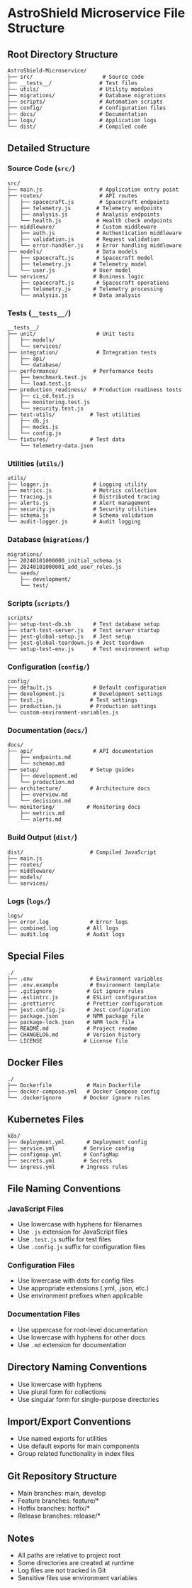# AstroShield Microservice File Structure

## Root Directory Structure
```
AstroShield-Microservice/
├── src/                      # Source code
├── __tests__/               # Test files
├── utils/                   # Utility modules
├── migrations/              # Database migrations
├── scripts/                 # Automation scripts
├── config/                  # Configuration files
├── docs/                    # Documentation
├── logs/                    # Application logs
└── dist/                    # Compiled code
```

## Detailed Structure

### Source Code (`src/`)
```
src/
├── main.js                  # Application entry point
├── routes/                  # API routes
│   ├── spacecraft.js        # Spacecraft endpoints
│   ├── telemetry.js        # Telemetry endpoints
│   ├── analysis.js         # Analysis endpoints
│   └── health.js           # Health check endpoints
├── middleware/             # Custom middleware
│   ├── auth.js             # Authentication middleware
│   ├── validation.js       # Request validation
│   └── error-handler.js    # Error handling middleware
├── models/                 # Data models
│   ├── spacecraft.js       # Spacecraft model
│   ├── telemetry.js       # Telemetry model
│   └── user.js            # User model
└── services/              # Business logic
    ├── spacecraft.js       # Spacecraft operations
    ├── telemetry.js       # Telemetry processing
    └── analysis.js        # Data analysis
```

### Tests (`__tests__/`)
```
__tests__/
├── unit/                   # Unit tests
│   ├── models/
│   └── services/
├── integration/            # Integration tests
│   ├── api/
│   └── database/
├── performance/           # Performance tests
│   ├── benchmark.test.js
│   └── load.test.js
├── production_readiness/  # Production readiness tests
│   ├── ci_cd.test.js
│   ├── monitoring.test.js
│   └── security.test.js
├── test-utils/           # Test utilities
│   ├── db.js
│   ├── mocks.js
│   └── config.js
└── fixtures/             # Test data
    └── telemetry-data.json
```

### Utilities (`utils/`)
```
utils/
├── logger.js              # Logging utility
├── metrics.js             # Metrics collection
├── tracing.js             # Distributed tracing
├── alerts.js              # Alert management
├── security.js            # Security utilities
├── schema.js              # Schema validation
└── audit-logger.js        # Audit logging
```

### Database (`migrations/`)
```
migrations/
├── 20240101000000_initial_schema.js
├── 20240101000001_add_user_roles.js
└── seeds/
    ├── development/
    └── test/
```

### Scripts (`scripts/`)
```
scripts/
├── setup-test-db.sh       # Test database setup
├── start-test-server.js   # Test server startup
├── jest-global-setup.js   # Jest setup
├── jest-global-teardown.js # Jest teardown
└── setup-test-env.js      # Test environment setup
```

### Configuration (`config/`)
```
config/
├── default.js             # Default configuration
├── development.js         # Development settings
├── test.js               # Test settings
├── production.js         # Production settings
└── custom-environment-variables.js
```

### Documentation (`docs/`)
```
docs/
├── api/                   # API documentation
│   ├── endpoints.md
│   └── schemas.md
├── setup/                # Setup guides
│   ├── development.md
│   └── production.md
├── architecture/         # Architecture docs
│   ├── overview.md
│   └── decisions.md
└── monitoring/          # Monitoring docs
    ├── metrics.md
    └── alerts.md
```

### Build Output (`dist/`)
```
dist/                     # Compiled JavaScript
├── main.js
├── routes/
├── middleware/
├── models/
└── services/
```

### Logs (`logs/`)
```
logs/
├── error.log             # Error logs
├── combined.log         # All logs
└── audit.log            # Audit logs
```

## Special Files
```
./
├── .env                  # Environment variables
├── .env.example          # Environment template
├── .gitignore           # Git ignore rules
├── .eslintrc.js         # ESLint configuration
├── .prettierrc          # Prettier configuration
├── jest.config.js       # Jest configuration
├── package.json         # NPM package file
├── package-lock.json    # NPM lock file
├── README.md            # Project readme
├── CHANGELOG.md         # Version history
└── LICENSE             # License file
```

## Docker Files
```
./
├── Dockerfile           # Main Dockerfile
├── docker-compose.yml   # Docker Compose config
└── .dockerignore       # Docker ignore rules
```

## Kubernetes Files
```
k8s/
├── deployment.yml       # Deployment config
├── service.yml         # Service config
├── configmap.yml       # ConfigMap
├── secrets.yml         # Secrets
└── ingress.yml        # Ingress rules
```

## File Naming Conventions

### JavaScript Files
- Use lowercase with hyphens for filenames
- Use `.js` extension for JavaScript files
- Use `.test.js` suffix for test files
- Use `.config.js` suffix for configuration files

### Configuration Files
- Use lowercase with dots for config files
- Use appropriate extensions (.yml, .json, etc.)
- Use environment prefixes when applicable

### Documentation Files
- Use uppercase for root-level documentation
- Use lowercase with hyphens for other docs
- Use `.md` extension for documentation

## Directory Naming Conventions
- Use lowercase with hyphens
- Use plural form for collections
- Use singular form for single-purpose directories

## Import/Export Conventions
- Use named exports for utilities
- Use default exports for main components
- Group related functionality in index files

## Git Repository Structure
- Main branches: main, develop
- Feature branches: feature/*
- Hotfix branches: hotfix/*
- Release branches: release/*

## Notes
- All paths are relative to project root
- Some directories are created at runtime
- Log files are not tracked in Git
- Sensitive files use environment variables 